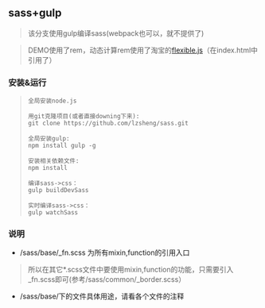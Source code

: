 ## sass+gulp

> 该分支使用gulp编译sass(webpack也可以，就不提供了)

> DEMO使用了rem，动态计算rem使用了淘宝的[flexible.js](https://github.com/amfe/lib-flexible)（在index.html中引用了）

### 安装&运行

>     全局安装node.js
>
>     用git克隆项目(或者直接downing下来):
>     git clone https://github.com/lzsheng/sass.git
>
>     全局安装gulp:
>     npm install gulp -g
> 
>     安装相关依赖文件:
>     npm install
>     
>     编译sass->css：
>     gulp buildDevSass
>     
>     实时编译sass->css：
>     gulp watchSass

### 说明

- /sass/base/_fn.scss 为所有mixin,function的引用入口
>所以在其它*.scss文件中要使用mixin,function的功能，只需要引入_fn.scss即可(参考/sass/common/_border.scss）

- /sass/base/下的文件具体用途，请看各个文件的注释
